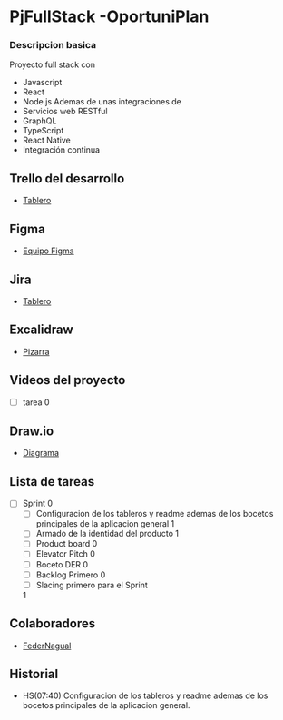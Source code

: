 # PjFullStack -OportuniPlan

### Descripcion basica
Proyecto full stack con 
- Javascript 
- React 
- Node.js 
Ademas de unas integraciones de
- Servicios web RESTful
- GraphQL 
- TypeScript
- React Native 
- Integración continua

## Trello del desarrollo
- [Tablero](https://trello.com/b/IDBfYXTS/pjfullstack-oportuniplan)

## Figma
- [Equipo Figma](https://www.figma.com/files/project/179093470/PJ-OportuniPlan?fuid=499662331596626217)

## Jira
- [Tablero](https://federnagual.atlassian.net/jira/software/projects/PJOP/boards/2)

## Excalidraw
- [Pizarra](https://excalidraw.com/#room=94e9f4bb16c6d6e2d2d5,OEIDF24KepMUH5xX-pLNjQ)

## Videos del proyecto 
- [ ] tarea 0

## Draw.io
- [Diagrama](https://app.diagrams.net/#G1FBsoP6dElsxWscje8fsQF2OGugkr8jVh)

## Lista de tareas
- [ ] Sprint 0
   - [ ] Configuracion de los tableros y readme ademas de los bocetos principales de la aplicacion general 1
   - [ ] Armado de la identidad del producto 1
   - [ ] Product board 0
   - [ ] Elevator Pitch 0
   - [ ] Boceto DER 0
   - [ ] Backlog Primero 0
   - [ ] Slacing primero para el Sprint
   
   1

## Colaboradores
- [FederNagual](https://github.com/FedericoNagual) 

## Historial
- HS(07:40) Configuracion de los tableros y readme ademas de los bocetos principales de la aplicacion general. 